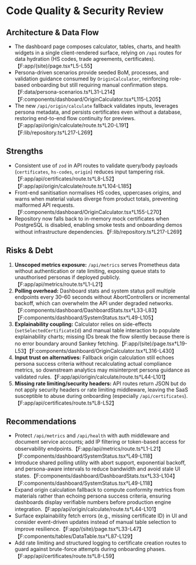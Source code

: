 # Code Quality & Security Review

## Architecture & Data Flow
- The dashboard page composes calculator, tables, charts, and health widgets in a single client-rendered surface, relying on `/api` routes for data hydration (HS codes, trade agreements, certificates).【F:app/(site)/page.tsx†L5-L55】
- Persona-driven scenarios provide seeded BoM, processes, and validation guidance consumed by `OriginCalculator`, reinforcing role-based onboarding but still requiring manual confirmation steps.【F:data/persona-scenarios.ts†L31-L214】【F:components/dashboard/OriginCalculator.tsx†L115-L205】
- The new `/api/origin/calculate` fallback validates inputs, leverages persona metadata, and persists certificates even without a database, restoring end-to-end flow continuity for previews.【F:app/api/origin/calculate/route.ts†L20-L191】【F:lib/repository.ts†L217-L269】

## Strengths
- Consistent use of `zod` in API routes to validate query/body payloads (`certificates`, `hs-codes`, `origin`) reduces input tampering risk.【F:app/api/certificates/route.ts†L8-L52】【F:app/api/origin/calculate/route.ts†L104-L185】
- Front-end sanitisation normalises HS codes, uppercases origins, and warns when material values diverge from product totals, preventing malformed API requests.【F:components/dashboard/OriginCalculator.tsx†L155-L270】
- Repository now falls back to in-memory mock certificates when PostgreSQL is disabled, enabling smoke tests and onboarding demos without infrastructure dependencies.【F:lib/repository.ts†L217-L269】

## Risks & Debt
1. **Unscoped metrics exposure:** `/api/metrics` serves Prometheus data without authentication or rate limiting, exposing queue stats to unauthorised personas if deployed publicly.【F:app/api/metrics/route.ts†L1-L21】
2. **Polling overhead:** Dashboard stats and system status poll multiple endpoints every 30–60 seconds without AbortControllers or incremental backoff, which can overwhelm the API under degraded networks.【F:components/dashboard/DashboardStats.tsx†L33-L83】【F:components/dashboard/SystemStatus.tsx†L49-L105】
3. **Explainability coupling:** Calculator relies on side-effects (`setSelectedCertificateId`) and manual table interaction to populate explainability charts; missing IDs break the flow silently because there is no error boundary around Sankey fetching.【F:app/(site)/page.tsx†L19-L53】【F:components/dashboard/OriginCalculator.tsx†L316-L430】
4. **Input trust on alternatives:** Fallback origin calculation still echoes persona success criteria without recalculating actual compliance metrics, so downstream analytics may misinterpret persona guidance as validated rules.【F:app/api/origin/calculate/route.ts†L44-L101】
5. **Missing rate limiting/security headers:** API routes return JSON but do not apply security headers or rate limiting middleware, leaving the SaaS susceptible to abuse during onboarding (especially `/api/certificates`).【F:app/api/certificates/route.ts†L8-L52】

## Recommendations
- Protect `/api/metrics` and `/api/health` with auth middleware and document service accounts; add IP filtering or token-based access for observability endpoints.【F:app/api/metrics/route.ts†L1-L21】【F:components/dashboard/SystemStatus.tsx†L49-L118】
- Introduce shared polling utility with abort support, exponential backoff, and persona-aware intervals to reduce bandwidth and avoid stale UI states.【F:components/dashboard/DashboardStats.tsx†L33-L104】【F:components/dashboard/SystemStatus.tsx†L49-L118】
- Expand origin calculation fallback to compute conformity metrics from materials rather than echoing persona success criteria, ensuring dashboards display verifiable numbers before production engine integration.【F:app/api/origin/calculate/route.ts†L44-L101】
- Surface explainability fetch errors (e.g., missing certificate ID) in UI and consider event-driven updates instead of manual table selection to improve resilience.【F:app/(site)/page.tsx†L33-L47】【F:components/tables/DataTable.tsx†L87-L129】
- Add rate limiting and structured logging to certificate creation routes to guard against brute-force attempts during onboarding phases.【F:app/api/certificates/route.ts†L8-L59】
